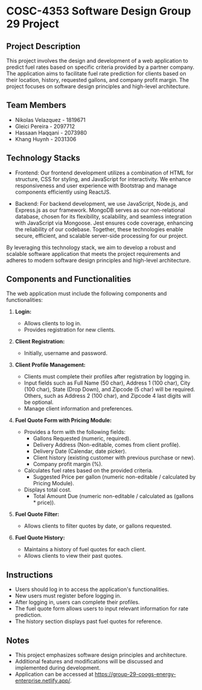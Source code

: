 # COSC-4353 Software Design Group 29 Project

## Project Description
This project involves the design and development of a web application to predict fuel rates based on specific criteria provided by a partner company. The application aims to facilitate fuel rate prediction for clients based on their location, history, requested gallons, and company profit margin. The project focuses on software design principles and high-level architecture.

## Team Members
- Nikolas Velazquez - 1819671
- Gleici Pereira - 2097712
- Hassaan Haqqani - 2073980
- Khang Huynh - 2031306

## Technology Stacks
- Frontend:
Our frontend development utilizes a combination of HTML for structure, CSS for styling, and JavaScript for interactivity. We enhance responsiveness and user experience with Bootstrap and manage components efficiently using ReactJS.

- Backend:
For backend development, we use JavaScript, Node.js, and Express.js as our framework. MongoDB serves as our non-relational database, chosen for its flexibility, scalability, and seamless integration with JavaScript via Mongoose. Jest ensures code coverage, enhancing the reliability of our codebase. Together, these technologies enable secure, efficient, and scalable server-side processing for our project. 

By leveraging this technology stack, we aim to develop a robust and scalable software application that meets the project requirements and adheres to modern software design principles and high-level architecture.


## Components and Functionalities
The web application must include the following components and functionalities:

1. **Login:**
   - Allows clients to log in.
   - Provides registration for new clients.

2. **Client Registration:**
   - Initially, username and password.

3. **Client Profile Management:**
   - Clients must complete their profiles after registration by logging in.
   - Input fields such as Full Name (50 char), Address 1 (100 char), City (100 char), State (Drop Down), and Zipcode (5 char) will be required. Others, such as Address 2 (100 char), and Zipcode 4 last digits will be optional. 
   - Manage client information and preferences.

4. **Fuel Quote Form with Pricing Module:**
   - Provides a form with the following fields:
     - Gallons Requested (numeric, required).
     - Delivery Address (Non-editable, comes from client profile).
     - Delivery Date (Calendar, date picker).
     - Client history (existing customer with previous purchase or new).
     - Company profit margin (%).
   - Calculates fuel rates based on the provided criteria.
     - Suggested Price per gallon (numeric non-editable / calculated by Pricing Module).
   - Displays total cost.
     - Total Amount Due (numeric non-editable / calculated as (gallons * price)).
	
5. **Fuel Quote Filter:**
   - Allows clients to filter quotes by date, or gallons requested.

6. **Fuel Quote History:**
   - Maintains a history of fuel quotes for each client.
   - Allows clients to view their past quotes.

## Instructions 
- Users should log in to access the application's functionalities.
- New users must register before logging in.
- After logging in, users can complete their profiles.
- The fuel quote form allows users to input relevant information for rate prediction.
- The history section displays past fuel quotes for reference.

## Notes
- This project emphasizes software design principles and architecture.
- Additional features and modifications will be discussed and implemented during development.
- Application can be accessed at https://group-29-coogs-energy-enterprise.netlify.app/.


